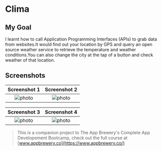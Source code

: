 

# Clima

## My Goal
I learnt how to call Application Programming Interfaces (APIs) to grab data from websites.It would find out your location by GPS and query an open source weather service to retrieve the temperature and weather conditions.You can also change the city at the tap of a button and check weather of that location.

## Screenshots 

| Screenshot 1 | Screenshot 2 |
|:----------------------:|:------------:|
| ![photo](https://user-images.githubusercontent.com/44671239/56310085-953ff300-6168-11e9-8dc0-265a45521821.png) | ![photo](https://user-images.githubusercontent.com/44671239/56310086-953ff300-6168-11e9-8cb2-b0478e208f06.png) |


| Screenshot 3 | Screenshot 4 |
|:----------------------:|:------------:|
| ![photo](https://user-images.githubusercontent.com/44671239/56310087-95d88980-6168-11e9-90aa-7c37ed977a8e.png) | ![photo](https://user-images.githubusercontent.com/44671239/56310088-95d88980-6168-11e9-8d07-16188e0644be.png) |


>This is a companion project to The App Brewery's Complete App Developement Bootcamp, check out the full course at [www.appbrewery.co](https://www.appbrewery.co/)


